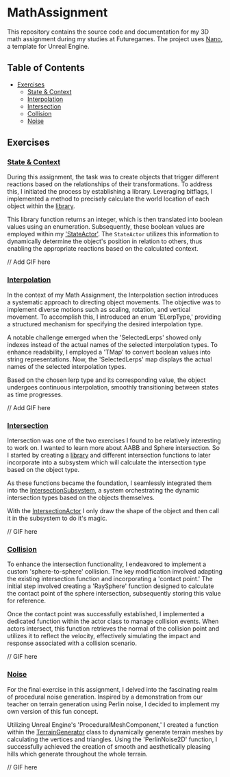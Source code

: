 # MathAssignment

This repository contains the source code and documentation for my 3D math assignment during my studies at Futuregames. The project uses [Nano](https://github.com/pfist/Nano), a template for Unreal Engine.

## Table of Contents
- [Exercises](#exercises)
  - [State & Context](#state--context)
  - [Interpolation](#interpolation)
  - [Intersection](#intersection)
  - [Collision](#collision)
  - [Noise](#noise)

## Exercises

### [State & Context](https://github.com/AlenForko/MathAssignment/tree/main/Source/MathAssignment/State%26Context)

During this assignment, the task was to create objects that trigger different reactions based on the relationships of their transformations. To address this, I initiated the process by establishing a library. Leveraging bitflags, I implemented a method to precisely calculate the world location of each object within the [library](https://github.com/AlenForko/MathAssignment/blob/main/Source/MathAssignment/ContextLibrary.h).

This library function returns an integer, which is then translated into boolean values using an enumeration. Subsequently, these boolean values are employed within my ['StateActor'](https://github.com/AlenForko/MathAssignment/blob/main/Source/MathAssignment/State%26Context/StateActor.cpp). The `StateActor` utilizes this information to dynamically determine the object's position in relation to others, thus enabling the appropriate reactions based on the calculated context.

// Add GIF here

### [Interpolation](https://github.com/AlenForko/MathAssignment/tree/main/Source/MathAssignment/Interpolation)

In the context of my Math Assignment, the Interpolation section introduces a systematic approach to directing object movements. The objective was to implement diverse motions such as scaling, rotation, and vertical movement. To accomplish this, I introduced an enum 'ELerpType,' providing a structured mechanism for specifying the desired interpolation type.

A notable challenge emerged when the 'SelectedLerps' showed only indexes instead of the actual names of the selected interpolation types. To enhance readability, I employed a 'TMap' to convert boolean values into string representations. Now, the 'SelectedLerps' map displays the actual names of the selected interpolation types.

Based on the chosen lerp type and its corresponding value, the object undergoes continuous interpolation, smoothly transitioning between states as time progresses.

// Add GIF here

### [Intersection](https://github.com/AlenForko/MathAssignment/tree/main/Source/MathAssignment/Intersection)

Intersection was one of the two exercises I found to be relatively interesting to work on. I wanted to learn more about AABB and Sphere intersection. So I started by creating a [library](https://github.com/AlenForko/MathAssignment/blob/main/Source/MathAssignment/Intersection/IntersectionLibrary.h) and different intersection functions to later incorporate into a subsystem which will calculate the intersection type based on the object type.

As these functions became the foundation, I seamlessly integrated them into the [IntersectionSubsystem](https://github.com/AlenForko/MathAssignment/blob/main/Source/MathAssignment/Intersection/IntersectionSubsystem.cpp), a system orchestrating the dynamic intersection types based on the objects themselves. 

With the [IntersectionActor](https://github.com/AlenForko/MathAssignment/blob/main/Source/MathAssignment/Intersection/IntersectionActor.cpp) I only draw the shape of the object and then call it in the subsystem to do it's magic.

// GIF here

### [Collision](https://github.com/AlenForko/MathAssignment/tree/main/Source/MathAssignment/Intersection)

To enhance the intersection functionality, I endeavored to implement a custom 'sphere-to-sphere' collision. The key modification involved adapting the existing intersection function and incorporating a 'contact point.' The initial step involved creating a 'RaySphere' function designed to calculate the contact point of the sphere intersection, subsequently storing this value for reference.

Once the contact point was successfully established, I implemented a dedicated function within the actor class to manage collision events. When actors intersect, this function retrieves the normal of the collision point and utilizes it to reflect the velocity, effectively simulating the impact and response associated with a collision scenario.

// GIF here

### [Noise](https://github.com/AlenForko/MathAssignment/tree/main/Source/MathAssignment/Noise)

For the final exercise in this assignment, I delved into the fascinating realm of procedural noise generation. Inspired by a demonstration from our teacher on terrain generation using Perlin noise, I decided to implement my own version of this fun concept.

Utilizing Unreal Engine's 'ProceduralMeshComponent,' I created a function within the [TerrainGenerator](https://github.com/AlenForko/MathAssignment/blob/main/Source/MathAssignment/Noise/TerrainGenerator.cpp) class to dynamically generate terrain meshes by calculating the vertices and triangles. Using the 'PerlinNoise2D' function, I successfully achieved the creation of smooth and aesthetically pleasing hills which generate throughout the whole terrain.

// GIF here
